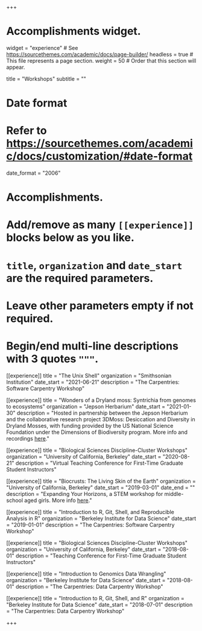 +++
# Accomplishments widget.
widget = "experience"  # See https://sourcethemes.com/academic/docs/page-builder/
headless = true  # This file represents a page section.
weight = 50  # Order that this section will appear.

title = "Workshops"
subtitle = ""

# Date format
#   Refer to https://sourcethemes.com/academic/docs/customization/#date-format
date_format = "2006"

# Accomplishments.
#   Add/remove as many `[[experience]]` blocks below as you like.
#   `title`, `organization` and `date_start` are the required parameters.
#   Leave other parameters empty if not required.
#   Begin/end multi-line descriptions with 3 quotes `"""`.

[[experience]]
  title = "The Unix Shell"
  organization = "Smithsonian Institution"
  date_start = "2021-06-21"
  description = "The Carpentries: Software Carpentry Workshop"
  
  
[[experience]]
  title = "Wonders of a Dryland moss: Syntrichia from genomes to ecosystems"
  organization = "Jepson Herbarium"
  date_start = "2021-01-30"
  description = "Hosted in partnership between the Jepson Herbarium and the collaborative research project 3DMoss: Desiccation and Diversity in Dryland Mosses, with funding provided by the US National Science Foundation under the Dimensions of Biodiversity program. More info and recordings [here](https://3dmoss.berkeley.edu/community-outreach/public-workshops/wonders-of-a-dryland-moss/)."

  
[[experience]]
  title = "Biological Sciences Discipline-Cluster Workshops"
  organization = "University of California, Berkeley"
  date_start = "2020-08-21"
  description = "Virtual Teaching Conference for First-Time Graduate Student Instructors"

[[experience]]
  title = "Biocrusts: The Living Skin of the Earth"
  organization = "University of California, Berkeley"
  date_start = "2019-03-01"
  date_end = ""
  description = "Expanding Your Horizons, a STEM workshop for middle-school aged girls. More info [here](https://3dmoss.berkeley.edu/2019/03/13/biocrust-workshop-for-middle-schoolers/)."

[[experience]]
  title = "Introduction to R, Git, Shell, and Reproducible Analysis in R"
  organization = "Berkeley Institute for Data Science"
  date_start = "2019-01-01"
  description = "The Carpentries: Software Carpentry Workshop"

[[experience]]
  title = "Biological Sciences Discipline-Cluster Workshops"
  organization = "University of California, Berkeley"
  date_start = "2018-08-01"
  description = "Teaching Conference for First-Time Graduate Student Instructors"

[[experience]]
  title = "Introduction to Genomics Data Wrangling"
  organization = "Berkeley Institute for Data Science"
  date_start = "2018-08-01"
  description = "The Carpentries: Data Carpentry Workshop"
  
[[experience]]
  title = "Introduction to R, Git, Shell, and R"
  organization = "Berkeley Institute for Data Science"
  date_start = "2018-07-01"
  description = "The Carpentries: Data Carpentry Workshop"

+++

